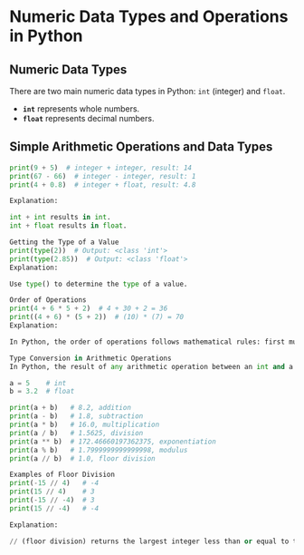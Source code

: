 # Numeric Data Types and Operations in Python

## Numeric Data Types

There are two main numeric data types in Python: `int` (integer) and `float`. 
- **`int`** represents whole numbers.
- **`float`** represents decimal numbers.

## Simple Arithmetic Operations and Data Types

```python
print(9 + 5)  # integer + integer, result: 14
print(67 - 66)  # integer - integer, result: 1
print(4 + 0.8)  # integer + float, result: 4.8

Explanation:

int + int results in int.
int + float results in float.

Getting the Type of a Value
print(type(2))  # Output: <class 'int'>
print(type(2.85))  # Output: <class 'float'>
Explanation:

Use type() to determine the type of a value.

Order of Operations
print(4 + 6 * 5 + 2)  # 4 + 30 + 2 = 36
print((4 + 6) * (5 + 2))  # (10) * (7) = 70
Explanation:

In Python, the order of operations follows mathematical rules: first multiplication and division, then addition and subtraction. Parentheses can be used to control the order of operations.

Type Conversion in Arithmetic Operations
In Python, the result of any arithmetic operation between an int and a float is a float.

a = 5    # int
b = 3.2  # float

print(a + b)   # 8.2, addition
print(a - b)   # 1.8, subtraction
print(a * b)   # 16.0, multiplication
print(a / b)   # 1.5625, division
print(a ** b)  # 172.46660197362375, exponentiation
print(a % b)   # 1.7999999999999998, modulus
print(a // b)  # 1.0, floor division

Examples of Floor Division
print(-15 // 4)   # -4
print(15 // 4)    # 3
print(-15 // -4)  # 3
print(15 // -4)   # -4

Explanation:

// (floor division) returns the largest integer less than or equal to the result of the division.
